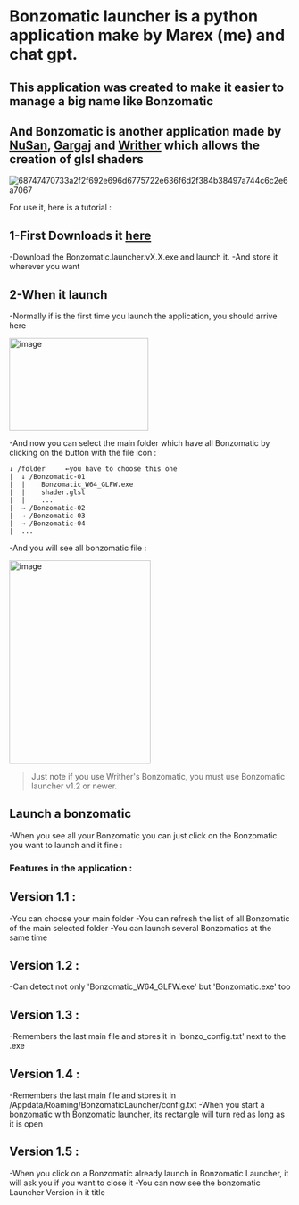 # Bonzomatic launcher is a python application make by Marex (me) and chat gpt.

## This application was created to make it easier to manage a big name like Bonzomatic
  ## And Bonzomatic is another application made by [NuSan](https://github.com/TheNuSan/Bonzomatic), [Gargaj](https://github.com/Gargaj/Bonzomatic) and [Writher](https://github.com/wrightwriter/Bonzomatic-Compute) which allows the creation of glsl shaders

![68747470733a2f2f692e696d6775722e636f6d2f384b38497a744c6c2e6a7067](https://github.com/user-attachments/assets/8966bca1-a61a-4c61-8818-bc333f2b4ea0)

For use it, here is a tutorial :

## 1-First Downloads it [here](https://github.com/marexisme/Bonzomatic-launcher/releases)

 -Download the Bonzomatic.launcher.vX.X.exe and launch it.
 -And store it wherever you want

## 2-When it launch

  -Normally if is the first time you launch the application, you should arrive here
  
  <img width="249" height="166" alt="image" src="https://github.com/user-attachments/assets/ce215f34-5790-4c79-afda-f00af1d8d0b9" />

  -And now you can select the main folder which have all Bonzomatic by clicking on the button with the file icon : 
  
   ```
   ↓ /folder     ←you have to choose this one
   |  ↓ /Bonzomatic-01
   |  |    Bonzomatic_W64_GLFW.exe
   |  |    shader.glsl
   |  |    ...
   |  → /Bonzomatic-02
   |  → /Bonzomatic-03
   |  → /Bonzomatic-04
   |  ...
  ```
  -And you will see all bonzomatic file :

  <img width="253" height="365" alt="image" src="https://github.com/user-attachments/assets/166fa9e7-7873-48c5-a5bf-8630a3d01a45" />

  > Just note if you use Writher's Bonzomatic, you must use Bonzomatic launcher v1.2 or newer.

## Launch a bonzomatic

  -When you see all your Bonzomatic you can just click on the Bonzomatic you want to launch and it fine :


### Features in the application :
## Version 1.1 :
  
  -You can choose your main folder
  -You can refresh the list of all Bonzomatic of the main selected folder
  -You can launch several Bonzomatics at the same time
  

## Version 1.2 :

-Can detect not only 'Bonzomatic_W64_GLFW.exe' but 'Bonzomatic.exe' too


## Version 1.3 :

-Remembers the last main file and stores it in 'bonzo_config.txt' next to the .exe


## Version 1.4 :

-Remembers the last main file and stores it in /Appdata/Roaming/BonzomaticLauncher/config.txt
-When you start a bonzomatic with Bonzomatic launcher, its rectangle will turn red as long as it is open

## Version 1.5 :

-When you click on a Bonzomatic already launch in Bonzomatic Launcher, it will ask you if you want to close it
-You can now see the bonzomatic Launcher Version in it title
